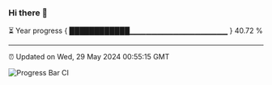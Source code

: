 ### Hi there 👋

⏳ Year progress { ████████████▁▁▁▁▁▁▁▁▁▁▁▁▁▁▁▁▁▁ } 40.72 %

---

⏰ Updated on Wed, 29 May 2024 00:55:15 GMT

![Progress Bar CI](https://github.com/liununu/liununu/workflows/Progress%20Bar%20CI/badge.svg)
